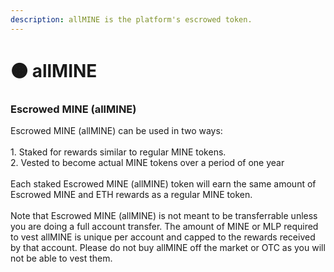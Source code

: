 ```yaml
---
description: allMINE is the platform's escrowed token.
---
```


# 🟠 allMINE

### Escrowed MINE (allMINE)

Escrowed MINE (allMINE) can be used in two ways:\
\
1\. Staked for rewards similar to regular MINE tokens.\
2\. Vested to become actual MINE tokens over a period of one year\
\
Each staked Escrowed MINE (allMINE) token will earn the same amount of Escrowed MINE and ETH rewards as a regular MINE token.\
\
Note that Escrowed MINE (allMINE) is not meant to be transferrable unless you are doing a full account transfer. The amount of MINE or MLP required to vest allMINE is unique per account and capped to the rewards received by that account. Please do not buy allMINE off the market or OTC as you will not be able to vest them.
